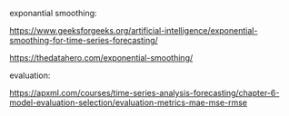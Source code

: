 exponantial smoothing:

https://www.geeksforgeeks.org/artificial-intelligence/exponential-smoothing-for-time-series-forecasting/

https://thedatahero.com/exponential-smoothing/


evaluation:

https://apxml.com/courses/time-series-analysis-forecasting/chapter-6-model-evaluation-selection/evaluation-metrics-mae-mse-rmse


